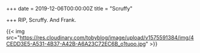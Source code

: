 +++
date = 2019-12-06T00:00:00Z
title = "Scruffy"

+++
RIP, Scruffy. And Frank.

{{< img src="https://res.cloudinary.com/tobyblog/image/upload/v1575591384/img/4CEDD3E5-A531-4B37-A42B-A6A23C72EC6B_o1tuoo.jpg" >}}